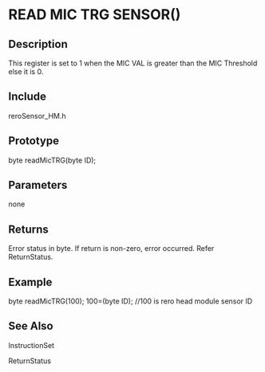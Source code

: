 # READ MIC TRG SENSOR() #

## Description ##
This register is set to 1 when the MIC VAL is greater than the MIC Threshold else it is 0. 

## Include ##
reroSensor_HM.h

## Prototype ##
byte readMicTRG(byte ID);

## Parameters ##
none

## Returns ##
Error status in byte. If return is non-zero, error occurred. Refer ReturnStatus.

## Example ##
byte readMicTRG(100);
100=(byte ID); //100 is rero head module sensor ID

## See Also ##

InstructionSet

ReturnStatus
